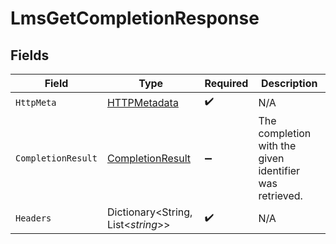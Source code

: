 # LmsGetCompletionResponse


## Fields

| Field                                                           | Type                                                            | Required                                                        | Description                                                     |
| --------------------------------------------------------------- | --------------------------------------------------------------- | --------------------------------------------------------------- | --------------------------------------------------------------- |
| `HttpMeta`                                                      | [HTTPMetadata](../../Models/Components/HTTPMetadata.md)         | :heavy_check_mark:                                              | N/A                                                             |
| `CompletionResult`                                              | [CompletionResult](../../Models/Components/CompletionResult.md) | :heavy_minus_sign:                                              | The completion with the given identifier was retrieved.         |
| `Headers`                                                       | Dictionary<String, List<*string*>>                              | :heavy_check_mark:                                              | N/A                                                             |